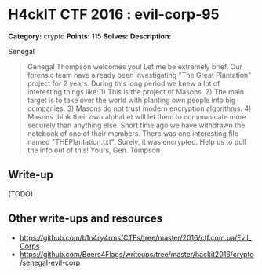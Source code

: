 # H4ckIT CTF 2016 : evil-corp-95

**Category:** crypto
**Points:** 115
**Solves:**
**Description:**

Senegal

> Genegal Thompson welcomes you! Let me be extremely brief. Our forensic team have already been investigating "The Great Plantation" project for 2 years. During this long period we knew a lot of interesting things like: 1) This is the project of Masons. 2) The main target is to take over the world with planting own people into big companies. 3) Masons do not trust modern encryption algorithms. 4) Masons think their own alphabet will let them to communicate more securely than anything else. Short time ago we have withdrawn the notebook of one of their members. There was one interesting file named "THEPlantation.txt". Surely, it was encrypted. Help us to pull the info out of this! Yours, Gen. Tompson

## Write-up

(TODO)

## Other write-ups and resources

* https://github.com/b1n4ry4rms/CTFs/tree/master/2016/ctf.com.ua/Evil_Corps
* https://github.com/Beers4Flags/writeups/tree/master/hackit2016/crypto/senegal-evil-corp
